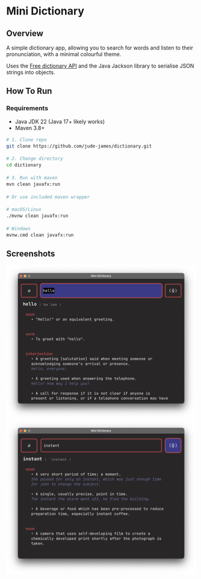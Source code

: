# Mini Dictionary

## Overview

A simple dictionary app, allowing you to search for words and listen to their pronunciation, with a minimal colourful theme.

Uses the [Free dictionary API](https://github.com/meetDeveloper/freeDictionaryAPI) and the Java Jackson library to serialise JSON strings into objects.

## How To Run

### Requirements

- Java JDK 22 (Java 17+ likely works)
- Maven 3.8+

```bash
# 1. Clone repo
git clone https://github.com/jude-james/dictionary.git

# 2. Change directory
cd dictionary

# 3. Run with maven
mvn clean javafx:run

# Or use included maven wrapper

# macOS/Linux
./mvnw clean javafx:run

# Windows
mvnw.cmd clean javafx:run
```

## Screenshots

![](screenshot1.png)
![](screenshot2.png)
